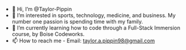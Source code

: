 - 👋 Hi, I’m @Taylor-Pippin
- 👀 I’m interested in sports, technology, medicine, and business. My number one passion is spending time with my family.
- 🌱 I’m currently learning how to code through a Full-Stack Immersion course, by Boise Codeworks.
- 📫 How to reach me - Email: taylor.a.pippin98@gmail.com

<!---
Taylor-Pippin/Taylor-Pippin is a ✨ special ✨ repository because its `README.md` (this file) appears on your GitHub profile.
You can click the Preview link to take a look at your changes.
--->
